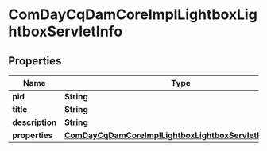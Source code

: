 
# ComDayCqDamCoreImplLightboxLightboxServletInfo

## Properties
Name | Type | Description | Notes
------------ | ------------- | ------------- | -------------
**pid** | **String** |  |  [optional]
**title** | **String** |  |  [optional]
**description** | **String** |  |  [optional]
**properties** | [**ComDayCqDamCoreImplLightboxLightboxServletProperties**](ComDayCqDamCoreImplLightboxLightboxServletProperties.md) |  |  [optional]



